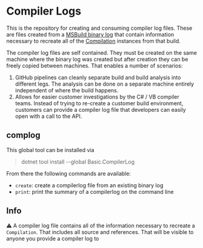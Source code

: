 # Compiler Logs

This is the repository for creating and consuming compiler log files. These are files created from a [MSBuild binary log](https://github.com/KirillOsenkov/MSBuildStructuredLog) that contain information necessary to recreate all of the [Compilation](https://docs.microsoft.com/en-us/dotnet/api/microsoft.codeanalysis.compilation?view=roslyn-dotnet-4.2.0) instances from that build. 

The compiler log files are self contained. They must be created on the same machine where the binary log was created but after creation they can be freely copied between machines. That enables a number of scenarios:

1. GitHub pipelines can cleanly separate build and build analysis into different legs. The analysis can be done on a separate machine entirely independent of where the build happens.
1. Allows for easier customer investigations by the C# / VB compiler teams. Instead of trying to re-create a customer build environment, customers can provide a compiler log file that developers can easily open with a call to the API.

## complog

This global tool can be installed via 

> dotnet tool install --global Basic.CompilerLog

From there the following commands are available:

- `create`: create a compilerlog file from an existing binary log
- `print`: print the summary of a compilerlog on the command line

## Info

:warning: A compiler log file contains all of the information necessary to recreate a `Compilation`. That includes all source and references. That will be visible to anyone you provide a compiler log to
